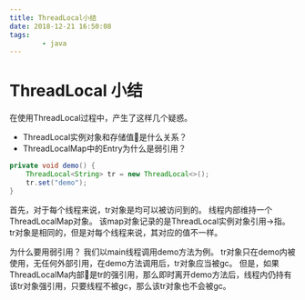 ```yaml
---
title: ThreadLocal小结
date: 2018-12-21 16:50:08
tags:
		- java
---
```


# ThreadLocal 小结

在使用ThreadLocal过程中，产生了这样几个疑惑。
* ThreadLocal实例对象和存储值是什么关系？
* ThreadLocalMap中的Entry为什么是弱引用？

<!--more-->

``` java
private void demo() {
	ThreadLocal<String> tr = new ThreadLocal<>();
	tr.set("demo");
}
```

首先，对于每个线程来说，tr对象是均可以被访问到的。
线程内部维持一个ThreadLocalMap对象。
该map对象记录的是ThreadLocal实例对象引用->指。
tr对象是相同的，但是对每个线程来说，其对应的值不一样。

为什么要用弱引用？
我们以main线程调用demo方法为例。
tr对象只在demo内被使用，无任何外部引用，在demo方法调用后，tr对象应当被gc。
但是，如果ThreadLocalMa内部是tr的强引用，那么即时离开demo方法后，线程内仍持有该tr对象强引用，只要线程不被gc，那么该tr对象也不会被gc。